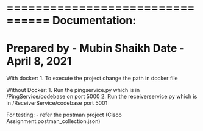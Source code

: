 ================================
       Documentation:
================================
Prepared by - Mubin Shaikh
Date - April 8, 2021
================================
With docker:
    1. To execute the project change the path in docker file

Without Docker:
    1. Run the pingservice.py which is in /PingService/codebase on port 5000
    2. Run the receiverservice.py which is in /ReceiverService/codebase port 5001

For testing:
    - refer the postman project (Cisco Assignment.postman_collection.json)

